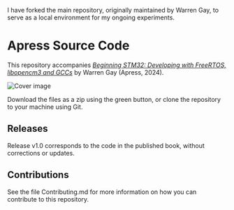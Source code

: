 I have forked the main repository, originally maintained by Warren Gay, to serve as a local environment for my ongoing experiments.

# Apress Source Code

This repository accompanies [*Beginning STM32: Developing with FreeRTOS, libopencm3 and GCCs*](https://www.link.springer.com/book/10.1007/) by Warren Gay (Apress, 2024).

[comment]: #cover
![Cover image](.JPG)

Download the files as a zip using the green button, or clone the repository to your machine using Git.

## Releases

Release v1.0 corresponds to the code in the published book, without corrections or updates.

## Contributions

See the file Contributing.md for more information on how you can contribute to this repository.